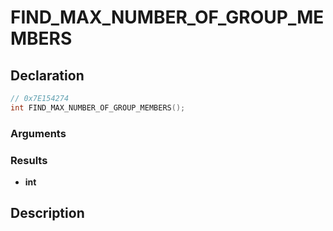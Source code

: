 # FIND_MAX_NUMBER_OF_GROUP_MEMBERS

## Declaration
```cpp
// 0x7E154274
int FIND_MAX_NUMBER_OF_GROUP_MEMBERS();
```

### Arguments

### Results
- **int**

## Description
